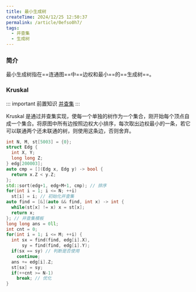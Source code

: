```yaml
---
title: 最小生成树
createTime: 2024/12/25 12:50:37
permalink: /article/0efso0h7/
tags:
  - 并查集
  - 生成树
---
```


### 简介

最小生成树指在==连通图==中==边权和最小==的==生成树==。

### Kruskal

::: important 前置知识
[并查集](/article/wx4hfayr/)
:::

Kruskal 是通过并查集实现，使每一个单独的树作为一个集合，刚开始每个顶点自成一个集合。将原图中所有边按照边权大小排序，每次取出边权最小的一条，若它可以联通两个还未联通的树，则使用这条边，否则舍弃。
```cpp
int N, M, st[5003] = {0};
struct Edg {
  int X, Y;
  long long Z;
} edg[200003];
auto cmp = [](Edg x, Edg y) -> bool {
  return x.Z < y.Z;
};
std::sort(edg+1, edg+M+1, cmp); // 排序
for(int i = 1; i <= N; ++i) 
  st[i] = i; // 初始化并查集
auto find = [&](auto && find, int x) -> int {
  while(st[x] != x) x = st[x];
  return x;
}; // 并查集模板
long long ans = 0ll;
int cnt = 0;
for(int i = 1; i <= M; ++i) {
  int sx = find(find, edg[i].X), 
      sy = find(find, edg[i].Y);
  if(sx == sy) // 判断是否使用
    continue;
  ans += edg[i].Z;
  st[sx] = sy;
  if(++cnt >= N-1) 
    break; // 优化
}
```
